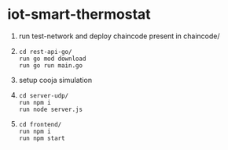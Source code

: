 # iot-smart-thermostat

1) run test-network and deploy chaincode present in chaincode/

2) 	```
   	cd rest-api-go/
	run go mod download
	run go run main.go
	```

3) setup cooja simulation

4)	```
   	cd server-udp/
	run npm i
	run node server.js
	```
5)	```
	cd frontend/
	run npm i
	run npm start
	```
